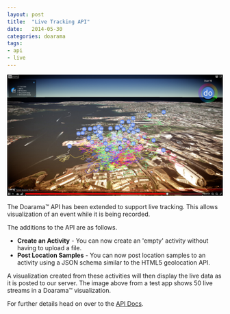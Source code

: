 ```yaml
---
layout: post
title:  "Live Tracking API"
date:   2014-05-30
categories: doarama
tags:
- api
- live
---
```


[![Live API](/assets/2014-05-30-live-api.jpg)](http://www.doarama.com/api/0.2/docs)

The Doarama&trade; API has been extended to support live tracking.  This allows visualization of an event while it is being recorded.

The additions to the API are as follows.

* **Create an Activity** - You can now create an 'empty' activity without having to upload a file.
* **Post Location Samples** - You can now post location samples to an activity using a JSON schema similar to the HTML5 geolocation API.

A visualization created from these activities will then display the live data as it is posted to our server.
The image above from a test app shows 50 live streams in a Doarama&trade; visualization.

For further details head on over to the [API Docs](http://www.doarama.com/api/0.2/docs).
